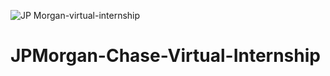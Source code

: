 ![JP Morgan-virtual-internship](https://user-images.githubusercontent.com/77587202/131174588-d3bfe0b4-b135-4f35-a8f2-f4f48bb3ee5e.png)

# JPMorgan-Chase-Virtual-Internship
